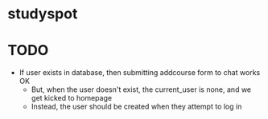 # studyspot


# TODO

- If user exists in database, then submitting addcourse form to chat works OK
  - But, when the user doesn't exist, the current_user is none, and we get kicked to homepage
  - Instead, the user should be created when they attempt to log in
